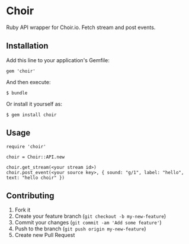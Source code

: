 # Choir

Ruby API wrapper for Choir.io. Fetch stream and post events.

## Installation

Add this line to your application's Gemfile:

    gem 'choir'

And then execute:

    $ bundle

Or install it yourself as:

    $ gem install choir

## Usage

    require 'choir'

    choir = Choir::API.new

    choir.get_stream(<your stream id>)
    choir.post_event(<your source key>, { sound: "g/1", label: "hello", text: "hello choir" })

## Contributing

1. Fork it
2. Create your feature branch (`git checkout -b my-new-feature`)
3. Commit your changes (`git commit -am 'Add some feature'`)
4. Push to the branch (`git push origin my-new-feature`)
5. Create new Pull Request
